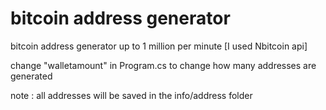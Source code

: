 # bitcoin address generator
bitcoin address generator up to 1 million per minute [I used Nbitcoin api]

change "walletamount" in Program.cs to change how many addresses are generated


note : all addresses will be saved in the info/address folder
